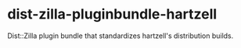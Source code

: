 dist-zilla-pluginbundle-hartzell
================================

Dist::Zilla plugin bundle that standardizes hartzell's distribution builds.